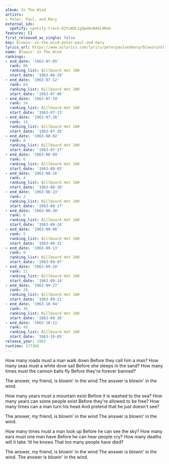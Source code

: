 ```yaml
---
album: In The Wind
artists:
- Peter, Paul, and Mary
external_ids:
  spotify: spotify:track:62Yu8QL1g9pdbvN4XL9Rah
features: []
first_released_as_single: false
key: blowin--in-the-wind-peter-paul-and-mary
lyrics_url: https://www.azlyrics.com/lyrics/peterpaulandmary/blowininthewind.html
name: Blowin' In The Wind
rankings:
- end_date: '1963-07-05'
  rank: 86
  ranking_list: Billboard Hot 100
  start_date: '1963-06-29'
- end_date: '1963-07-12'
  rank: 64
  ranking_list: Billboard Hot 100
  start_date: '1963-07-06'
- end_date: '1963-07-19'
  rank: 34
  ranking_list: Billboard Hot 100
  start_date: '1963-07-13'
- end_date: '1963-07-26'
  rank: 14
  ranking_list: Billboard Hot 100
  start_date: '1963-07-20'
- end_date: '1963-08-02'
  rank: 8
  ranking_list: Billboard Hot 100
  start_date: '1963-07-27'
- end_date: '1963-08-09'
  rank: 6
  ranking_list: Billboard Hot 100
  start_date: '1963-08-03'
- end_date: '1963-08-16'
  rank: 4
  ranking_list: Billboard Hot 100
  start_date: '1963-08-10'
- end_date: '1963-08-23'
  rank: 2
  ranking_list: Billboard Hot 100
  start_date: '1963-08-17'
- end_date: '1963-08-30'
  rank: 6
  ranking_list: Billboard Hot 100
  start_date: '1963-08-24'
- end_date: '1963-09-06'
  rank: 5
  ranking_list: Billboard Hot 100
  start_date: '1963-08-31'
- end_date: '1963-09-13'
  rank: 9
  ranking_list: Billboard Hot 100
  start_date: '1963-09-07'
- end_date: '1963-09-20'
  rank: 21
  ranking_list: Billboard Hot 100
  start_date: '1963-09-14'
- end_date: '1963-09-27'
  rank: 28
  ranking_list: Billboard Hot 100
  start_date: '1963-09-21'
- end_date: '1963-10-04'
  rank: 36
  ranking_list: Billboard Hot 100
  start_date: '1963-09-28'
- end_date: '1963-10-11'
  rank: 49
  ranking_list: Billboard Hot 100
  start_date: '1963-10-05'
release_year: 1963
runtime: 177360
---
```

How many roads must a man walk down
Before they call him a man?
How many seas must a white dove sail
Before she sleeps in the sand?
How many times must the cannon balls fly
Before they're forever banned?

The answer, my friend, is blowin' in the wind
The answer is blowin' in the wind.

How many years must a mountain exist
Before it is washed to the sea?
How many years can some people exist
Before they're allowed to be free?
How many times can a man turn his head
And pretend that he just doesn't see?

The answer, my friend, is blowin' in the wind
The answer is blowin' in the wind.

How many times must a man look up
Before he can see the sky?
How many ears must one man have
Before he can hear people cry?
How many deaths will it take 'til he knows
That too many people have died?

The answer, my friend, is blowin' in the wind
The answer is blowin' in the wind.
The answer is blowin' in the wind.
